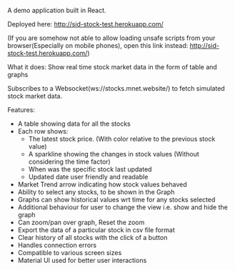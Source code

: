 
A demo application built in React.

Deployed here: http://sid-stock-test.herokuapp.com/

(If you are somehow not able to allow loading unsafe scripts from your browser(Especially on mobile phones), open this link instead: http://sid-stock-test.herokuapp.com/)

What it does: Show real time stock market data in the form of table and graphs

Subscribes to a Websocket(ws://stocks.mnet.website/) to fetch simulated stock market data.

Features:
  - A table showing data for all the stocks
  - Each row shows:
    - The latest stock price. (With color relative to the previous stock value)
    - A sparkline showing the changes in stock values (Without considering the time factor)
    - When was the specific stock last updated
    - Updated date user friendly and readable
  - Market Trend arrow indicating how stock values behaved
  - Ability to select any stocks, to be shown in the Graph
  - Graphs can show historical values wrt time for any stocks selected
  - Additional behaviour for user to change the view i.e. show and hide the graph
  - Can zoom/pan over graph, Reset the zoom
  - Export the data of a particular stock in csv file format
  - Clear history of all stocks with the click of a button
  - Handles connection errors
  - Compatible to various screen sizes
  - Material UI used for better user interactions
  
